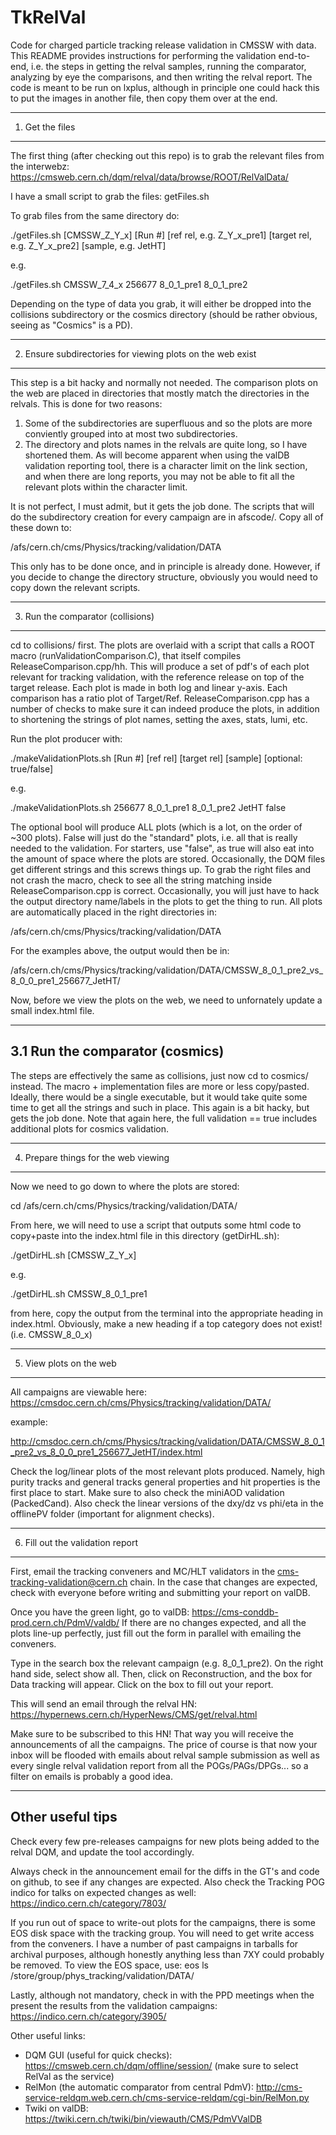 TkRelVal
========

Code for charged particle tracking release validation in CMSSW with data.  This README provides instructions for performing the validation end-to-end, i.e. the steps in getting the relval samples, running the comparator, analyzing by eye the comparisons, and then writing the relval report. The code is meant to be run on lxplus, although in principle one could hack this to put the images in another file, then copy them over at the end.  

----------------------------------------
1. Get the files
----------------------------------------

The first thing (after checking out this repo) is to grab the relevant files from the interwebz: https://cmsweb.cern.ch/dqm/relval/data/browse/ROOT/RelValData/

I have a small script to grab the files: getFiles.sh

To grab files from the same directory do:

./getFiles.sh [CMSSW_Z_Y_x] [Run #] [ref rel, e.g. Z_Y_x_pre1] [target rel, e.g. Z_Y_x_pre2] [sample, e.g. JetHT]

e.g. 

./getFiles.sh CMSSW_7_4_x 256677 8_0_1_pre1 8_0_1_pre2

Depending on the type of data you grab, it will either be dropped into the collisions subdirectory or the cosmics directory (should be rather obvious, seeing as "Cosmics" is a PD). 

----------------------------------------
2. Ensure subdirectories for viewing plots on the web exist
----------------------------------------

This step is a bit hacky and normally not needed. The comparison plots on the web are placed in directories that mostly match the directories in the relvals. This is done for two reasons: 
1. Some of the subdirectories are superfluous and so the plots are more conviently grouped into at most two subdirectories.   
2. The directory and plots names in the relvals are quite long, so I have shortened them. As will become apparent when using the valDB validation reporting tool, there is a character limit on the link section, and when there are long reports, you may not be able to fit all the relevant plots within the character limit.  

It is not perfect, I must admit, but it gets the job done.  The scripts that will do the subdirectory creation for every campaign are in afscode/. Copy all of these down to: 

/afs/cern.ch/cms/Physics/tracking/validation/DATA 

This only has to be done once, and in principle is already done.  However, if you decide to change the directory structure, obviously you would need to copy down the relevant scripts.

----------------------------------------
3. Run the comparator (collisions)
----------------------------------------

cd to collisions/ first.  The plots are overlaid with a script that calls a ROOT macro (runValidationComparison.C), that itself compiles ReleaseComparison.cpp/hh. This will produce a set of pdf's of each plot relevant for tracking validation, with the reference release on top of the target release. Each plot is made in both log and linear y-axis. Each comparison has a ratio plot of Target/Ref. ReleaseComparison.cpp has a number of checks to make sure it can indeed produce the plots, in addition to shortening the strings of plot names, setting the axes, stats, lumi, etc.

Run the plot producer with:

./makeValidationPlots.sh [Run #] [ref rel] [target rel] [sample] [optional: true/false]

e.g.

./makeValidationPlots.sh 256677 8_0_1_pre1 8_0_1_pre2 JetHT false

The optional bool will produce ALL plots (which is a lot, on the order of ~300 plots). False will just do the "standard" plots, i.e. all that is really needed to the validation. For starters, use "false", as true will also eat into the amount of space where the plots are stored. Occasionally, the DQM files get different strings and this screws things up.  To grab the right files and not crash the macro, check to see all the string matching inside ReleaseComparison.cpp is correct.  Occasionally, you will just have to hack the output directory name/labels in the plots to get the thing to run. All plots are automatically placed in the right directories in:

/afs/cern.ch/cms/Physics/tracking/validation/DATA

For the examples above, the output would then be in:

/afs/cern.ch/cms/Physics/tracking/validation/DATA/CMSSW_8_0_1_pre2_vs_8_0_0_pre1_256677_JetHT/

Now, before we view the plots on the web, we need to unfornately update a small index.html file.

----------------------------------------
3.1 Run the comparator (cosmics)
----------------------------------------

The steps are effectively the same as collisions, just now cd to cosmics/ instead.  The macro + implementation files are more or less copy/pasted.  Ideally, there would be a single executable, but it would take quite some time to get all the strings and such in place.  This again is a bit hacky, but gets the job done.  Note that again here, the full validation == true includes additional plots for cosmics validation.  

----------------------------------------
4. Prepare things for the web viewing
----------------------------------------

Now we need to go down to where the plots are stored:

cd /afs/cern.ch/cms/Physics/tracking/validation/DATA/

From here, we will need to use a script that outputs some html code to copy+paste into the index.html file in this directory (getDirHL.sh):

./getDirHL.sh [CMSSW_Z_Y_x]

e.g.

./getDirHL.sh CMSSW_8_0_1_pre1

from here, copy the output from the terminal into the appropriate heading in index.html.  Obviously, make a new heading if a top category does not exist!  (i.e. CMSSW_8_0_x)

----------------------------------------
5. View plots on the web
----------------------------------------

All campaigns are viewable here: https://cmsdoc.cern.ch/cms/Physics/tracking/validation/DATA/

example:

http://cmsdoc.cern.ch/cms/Physics/tracking/validation/DATA/CMSSW_8_0_1_pre2_vs_8_0_0_pre1_256677_JetHT/index.html

Check the log/linear plots of the most relevant plots produced.  Namely, high purity tracks and general tracks general properties and hit properties is the first place to start.  Make sure to also check the miniAOD validation (PackedCand).  Also check the linear versions of the dxy/dz vs phi/eta in the offlinePV folder (important for alignment checks).  

----------------------------------------
6. Fill out the validation report
----------------------------------------

First, email the tracking conveners and MC/HLT validators in the cms-tracking-validation@cern.ch chain. In the case that changes are expected, check with everyone before writing and submitting your report on valDB.

Once you have the green light, go to valDB: https://cms-conddb-prod.cern.ch/PdmV/valdb/  If there are no changes expected, and all the plots line-up perfectly, just fill out the form in parallel with emailing the conveners.  

Type in the search box the relevant campaign (e.g. 8_0_1_pre2).  On the right hand side, select show all.  Then, click on Reconstruction, and the box for Data tracking will appear.  Click on the box to fill out your report.

This will send an email through the relval HN: https://hypernews.cern.ch/HyperNews/CMS/get/relval.html

Make sure to be subscribed to this HN! That way you will receive the announcements of all the campaigns.  The price of course is that now your inbox will be flooded with emails about relval sample submission as well as every single relval validation report from all the POGs/PAGs/DPGs... so a filter on emails is probably a good idea.

---------------------
Other useful tips
---------------------

Check every few pre-releases campaigns for new plots being added to the relval DQM, and update the tool accordingly.  

Always check in the announcement email for the diffs in the GT's and code on github, to see if any changes are expected. Also check the Tracking POG indico for talks on expected changes as well: https://indico.cern.ch/category/7803/

If you run out of space to write-out plots for the campaigns, there is some EOS disk space with the tracking group.  You will need to get write access from the conveners. I have a number of past campaigns in tarballs for archival purposes, although honestly anything less than 7XY could probably be removed. To view the EOS space, use: eos ls /store/group/phys_tracking/validation/DATA/

Lastly, although not mandatory, check in with the PPD meetings when the present the results from the validation campaigns: https://indico.cern.ch/category/3905/

Other useful links:
* DQM GUI (useful for quick checks): https://cmsweb.cern.ch/dqm/offline/session/ (make sure to select RelVal as the service)
* RelMon (the automatic comparator from central PdmV): http://cms-service-reldqm.web.cern.ch/cms-service-reldqm/cgi-bin/RelMon.py
* Twiki on valDB: https://twiki.cern.ch/twiki/bin/viewauth/CMS/PdmVValDB
